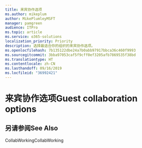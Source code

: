 ```yaml
---
title: 来宾协作选项
ms.author: mikeplum
author: MikePlumleyMSFT
manager: pamgreen
audience: ITPro
ms.topic: article
ms.service: o365-solutions
localization_priority: Priority
description: 选择最适合你的组织的来宾协作选项。
ms.openlocfilehash: 7b135122dbe24a7b0abb97917bbca36c460f9993
ms.sourcegitcommit: 3bba97053caf5f9cff0ef3205afb7869535f38bd
ms.translationtype: HT
ms.contentlocale: zh-CN
ms.lasthandoff: 09/16/2019
ms.locfileid: "36992421"
---
```

# <a name="guest-collaboration-options"></a><span data-ttu-id="8ad9f-103">来宾协作选项</span><span class="sxs-lookup"><span data-stu-id="8ad9f-103">Guest collaboration options</span></span>

## <a name="see-also"></a><span data-ttu-id="8ad9f-104">另请参阅</span><span class="sxs-lookup"><span data-stu-id="8ad9f-104">See Also</span></span>

<span data-ttu-id="8ad9f-105">CollabWorking</span><span class="sxs-lookup"><span data-stu-id="8ad9f-105">CollabWorking</span></span>